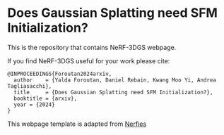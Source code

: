# Does Gaussian Splatting need SFM Initialization?


This is the repository that contains NeRF-3DGS webpage.

If you find NeRF-3DGS useful for your work please cite:
```
@INPROCEEDINGS{Foroutan2024arxiv,
  author    = {Yalda Foroutan, Daniel Rebain, Kwang Moo Yi, Andrea Tagliasacchi},
  title     = {Does Gaussian Splatting need SFM Initialization?},
  booktitle = {arxiv},
  year = {2024}
}
```

This webpage template is adapted from <a href="https://github.com/nerfies/nerfies.github.io">Nerfies</a> 
